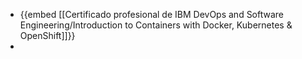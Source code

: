 - {{embed [[Certificado profesional de IBM DevOps and Software Engineering/Introduction to Containers with Docker, Kubernetes & OpenShift]]}}
-